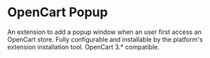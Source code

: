 # OpenCart Popup 

An extension to add a popup window when an user first access an OpenCart store. Fully configurable and installable by the platform's extension installation tool. OpenCart 3.* compatible.
